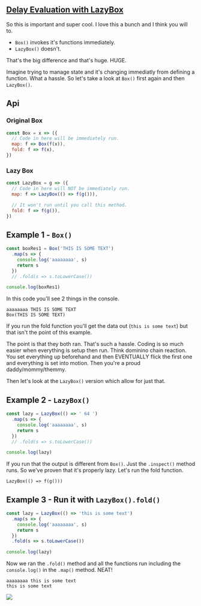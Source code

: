 ## [Delay Evaluation with LazyBox]()
So this is important and super cool. I love this a bunch and I think you will to.

* `Box()` invokes it's functions immediately.
* `LazyBox()` doesn't.

That's the big difference and that's huge. HUGE.

Imagine trying to manage state and it's changing immediatly from defining a function. What a hassle. So let's take a look at `Box()` first again and then `LazyBox()`.

## Api
### Original Box
```js
const Box = x => ({
  // Code in here will be immediately run.
  map: f => Box(f(x)),
  fold: f => f(x),
})
```

### Lazy Box
```js
const LazyBox = g => ({
  // Code in here will NOT be immediately run.
  map: f => LazyBox(() => f(g())),

  // It won't run until you call this method.
  fold: f => f(g()),
})
```

## Example 1 - `Box()`

```js
const boxRes1 = Box('THIS IS SOME TEXT')
  .map(s => {
    console.log('aaaaaaaa', s)
    return s
  })
  // .fold(s => s.toLowerCase())

console.log(boxRes1)
```

In this code you'll see 2 things in the console.
```
aaaaaaaa THIS IS SOME TEXT
Box(THIS IS SOME TEXT)
```

If you run the fold function you'll get the data out (`this is some text`) but that isn't the point of this example.

The point is that they both ran. That's such a hassle. Coding is so much easier when everything is setup then run. Think dominino chain reaction. You set everything up beforehand and then EVENTUALLY flick the first one and everything is set into motion. Then you're a proud daddy/mommy/themmy.

Then let's look at the `LazyBox()` version which allow for just that.

## Example 2 - `LazyBox()`
```js
const lazy = LazyBox(() => ' 64 ')
  .map(s => {
    console.log('aaaaaaaa', s)
    return s
  })
  // .fold(s => s.toLowerCase())

console.log(lazy)
```

If you run that the output is different from `Box()`. Just the `.inspect()` method runs. So we've proven that it's properly lazy. Let's run the fold function.
```
LazyBox(() => f(g()))
```

## Example 3 - Run it with `LazyBox().fold()`
```js
const lazy = LazyBox(() => 'this is some text')
  .map(s => {
    console.log('aaaaaaaa', s)
    return s
  })
  .fold(s => s.toLowerCase())

console.log(lazy)
```

Now we ran the `.fold()` method and all the functions run including the `console.log()` in the `.map()` method. NEAT!
```
aaaaaaaa this is some text
this is some text
```

![](https://i.imgur.com/nEEFbrh.gif)
